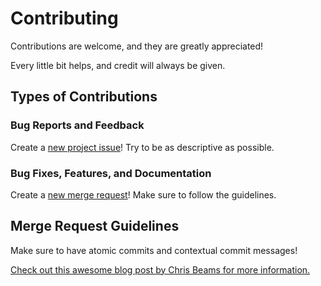 # Contributing
Contributions are welcome, and they are greatly appreciated!

Every little bit helps, and credit will always be given.

## Types of Contributions

### Bug Reports and Feedback
Create a [new project issue][1]! Try to be as descriptive as possible.

### Bug Fixes, Features, and Documentation
Create a [new merge request][2]! Make sure to follow the guidelines.

## Merge Request Guidelines
Make sure to have atomic commits and contextual commit messages!

[Check out this awesome blog post by Chris Beams for more information.][3]

[1]: https://gitlab.com/tuxredux/libinolock/issues/new
[2]: https://gitlab.com/tuxredux/libinolock/merge_requests/new
[3]: http://chris.beams.io/posts/git-commit/
